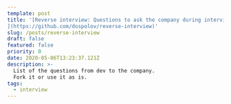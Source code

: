```yaml
---
template: post
title: '[Reverse interview: Questions to ask the company during interview
](https://github.com/dospolov/reverse-interview)'
slug: /posts/reverse-interview
draft: false
featured: false
priority: 0
date: 2020-05-06T13:23:37.121Z
description: >-
  List of the questions from dev to the company.
  Fork it or use it as is.
tags:
  - interview
---
```

